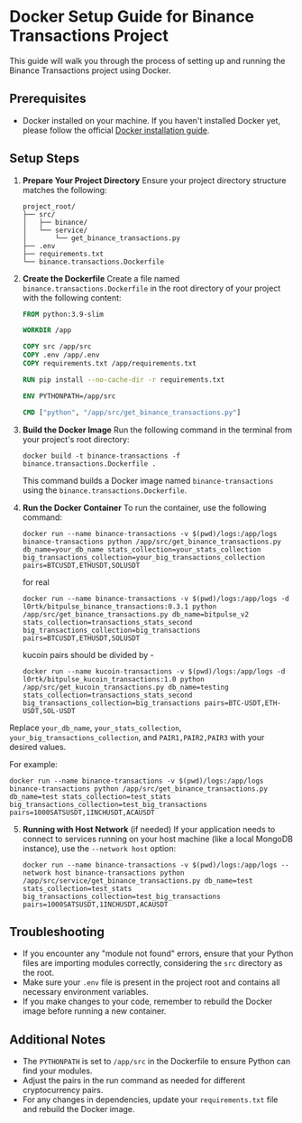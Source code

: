 # Docker Setup Guide for Binance Transactions Project

This guide will walk you through the process of setting up and running the Binance Transactions project using Docker.

## Prerequisites

- Docker installed on your machine. If you haven't installed Docker yet, please follow the official [Docker installation guide](https://docs.docker.com/get-docker/).

## Setup Steps

1. **Prepare Your Project Directory**
   Ensure your project directory structure matches the following:

   ```
   project_root/
   ├── src/
   │   ├── binance/
   │   └── service/
   │       └── get_binance_transactions.py
   ├── .env
   ├── requirements.txt
   └── binance.transactions.Dockerfile
   ```

2. **Create the Dockerfile**
   Create a file named `binance.transactions.Dockerfile` in the root directory of your project with the following content:

   ```dockerfile
   FROM python:3.9-slim

   WORKDIR /app

   COPY src /app/src
   COPY .env /app/.env
   COPY requirements.txt /app/requirements.txt

   RUN pip install --no-cache-dir -r requirements.txt

   ENV PYTHONPATH=/app/src

   CMD ["python", "/app/src/get_binance_transactions.py"]
   ```

3. **Build the Docker Image**
   Run the following command in the terminal from your project's root directory:

   ```
   docker build -t binance-transactions -f binance.transactions.Dockerfile .
   ```

   This command builds a Docker image named `binance-transactions` using the `binance.transactions.Dockerfile`.

4. **Run the Docker Container**
   To run the container, use the following command:

   ```
   docker run --name binance-transactions -v $(pwd)/logs:/app/logs binance-transactions python /app/src/get_binance_transactions.py db_name=your_db_name stats_collection=your_stats_collection big_transactions_collection=your_big_transactions_collection pairs=BTCUSDT,ETHUSDT,SOLUSDT
   ```

   for real

   ```
   docker run --name binance-transactions -v $(pwd)/logs:/app/logs -d l0rtk/bitpulse_binance_transactions:0.3.1 python /app/src/get_binance_transactions.py db_name=bitpulse_v2 stats_collection=transactions_stats_second big_transactions_collection=big_transactions pairs=BTCUSDT,ETHUSDT,SOLUSDT
   ```

   kucoin pairs should be divided by -

   ```
   docker run --name kucoin-transactions -v $(pwd)/logs:/app/logs -d l0rtk/bitpulse_kucoin_transactions:1.0 python /app/src/get_kucoin_transactions.py db_name=testing stats_collection=transactions_stats_second big_transactions_collection=big_transactions pairs=BTC-USDT,ETH-USDT,SOL-USDT
   ```

Replace `your_db_name`, `your_stats_collection`, `your_big_transactions_collection`, and `PAIR1,PAIR2,PAIR3` with your desired values.

For example:

```
docker run --name binance-transactions -v $(pwd)/logs:/app/logs  binance-transactions python /app/src/get_binance_transactions.py db_name=test stats_collection=test_stats big_transactions_collection=test_big_transactions pairs=1000SATSUSDT,1INCHUSDT,ACAUSDT
```

5. **Running with Host Network** (if needed)
   If your application needs to connect to services running on your host machine (like a local MongoDB instance), use the `--network host` option:
   ```
   docker run --name binance-transactions -v $(pwd)/logs:/app/logs --network host binance-transactions python /app/src/service/get_binance_transactions.py db_name=test stats_collection=test_stats big_transactions_collection=test_big_transactions pairs=1000SATSUSDT,1INCHUSDT,ACAUSDT
   ```

## Troubleshooting

- If you encounter any "module not found" errors, ensure that your Python files are importing modules correctly, considering the `src` directory as the root.
- Make sure your `.env` file is present in the project root and contains all necessary environment variables.
- If you make changes to your code, remember to rebuild the Docker image before running a new container.

## Additional Notes

- The `PYTHONPATH` is set to `/app/src` in the Dockerfile to ensure Python can find your modules.
- Adjust the pairs in the run command as needed for different cryptocurrency pairs.
- For any changes in dependencies, update your `requirements.txt` file and rebuild the Docker image.
